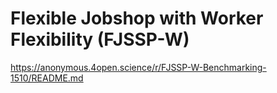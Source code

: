 # Flexible Jobshop with Worker Flexibility (FJSSP-W)

https://anonymous.4open.science/r/FJSSP-W-Benchmarking-1510/README.md
